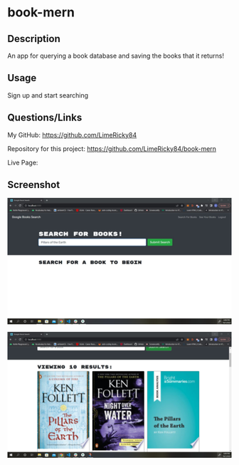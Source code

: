 # book-mern

## Description

An app for querying a book database and saving the books that it returns!

## Usage

Sign up and start searching

## Questions/Links

My GitHub:  https://github.com/LimeRicky84

Repository for this project:  https://github.com/LimeRicky84/book-mern

Live Page:

## Screenshot

![img](./assets/book%20mern1.jpg)

![img](./assets/book%20mern2.jpg)